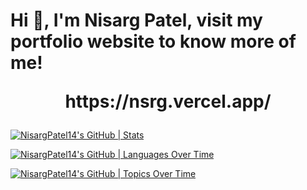 
<h1>Hi 👋, I'm Nisarg Patel, visit my portfolio website to know more of me!<br><p align="center">https://nsrg.vercel.app/</p></h1>

[![NisargPatel14's GitHub | Stats](https://stats.quine.sh/NisargPatel14/github?theme=dark)](https://quine.sh?utm_source=widgets&utm_campaign=NisargPatel14)

[![NisargPatel14's GitHub | Languages Over Time](https://stats.quine.sh/NisargPatel14/languages-over-time?theme=dark)](https://quine.sh?utm_source=widgets&utm_campaign=NisargPatel14)

[![NisargPatel14's GitHub | Topics Over Time](https://stats.quine.sh/NisargPatel14/topics-over-time?theme=dark)](https://quine.sh?utm_source=widgets&utm_campaign=NisargPatel14)
